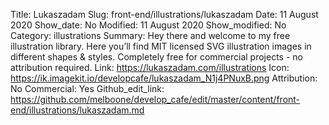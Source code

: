 Title: Lukaszadam
Slug: front-end/illustrations/lukaszadam
Date: 11 August 2020
Show_date: No
Modified: 11 August 2020
Show_modified: No
Category: illustrations
Summary: Hey there and welcome to my free illustration library. Here you’ll find MIT licensed SVG illustration images in different shapes & styles. Completely free for commercial projects - no attribution required.
Link: https://lukaszadam.com/illustrations
Icon: https://ik.imagekit.io/developcafe/lukaszadam_N1j4PNuxB.png
Attribution: No
Commercial: Yes
Github_edit_link: https://github.com/melboone/develop_cafe/edit/master/content/front-end/illustrations/lukaszadam.md